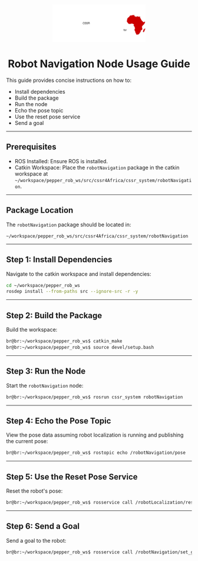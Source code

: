 <div align="center">
  <img src="CSSR4AfricaLogo.svg" alt="CSSR4Africa Logo" style="width:50%; height:auto;">
</div>

<div align="center">
  <h1>Robot Navigation Node Usage Guide</h1>
</div>




This guide provides concise instructions on how to:

- Install dependencies
- Build the package
- Run the node
- Echo the pose topic
- Use the reset pose service
- Send a goal

---

## Prerequisites

- ROS Installed: Ensure ROS is installed.
- Catkin Workspace: Place the `robotNavigation` package in the catkin workspace at `~/workspace/pepper_rob_ws/src/cssr4Africa/cssr_system/robotNavigation`.

---

## Package Location

The `robotNavigation` package should be located in:

```
~/workspace/pepper_rob_ws/src/cssr4Africa/cssr_system/robotNavigation
```

---

## Step 1: Install Dependencies

Navigate to the catkin workspace and install dependencies:

```bash
cd ~/workspace/pepper_rob_ws
rosdep install --from-paths src --ignore-src -r -y
```

---

## Step 2: Build the Package

Build the workspace:

```bash
br@br:~/workspace/pepper_rob_ws$ catkin_make
br@br:~/workspace/pepper_rob_ws$ source devel/setup.bash
```

---

## Step 3: Run the Node

Start the `robotNavigation` node:

```bash
br@br:~/workspace/pepper_rob_ws$ rosrun cssr_system robotNavigation
```

---

## Step 4: Echo the Pose Topic

View the pose data assuming robot localization is running and publishing the current pose:

```bash
br@br:~/workspace/pepper_rob_ws$ rostopic echo /robotNavigation/pose
```

---

## Step 5: Use the Reset Pose Service

Reset the robot's pose:

```bash
br@br:~/workspace/pepper_rob_ws$ rosservice call /robotLocalization/reset_pose 2.0 6.6 0.0
```

---

## Step 6: Send a Goal

Send a goal to the robot:

```bash
br@br:~/workspace/pepper_rob_ws$ rosservice call /robotNavigation/set_goal 2.0 6.6 0.0
```


